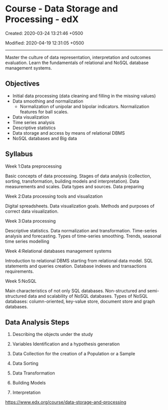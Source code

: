 # Course - Data Storage and Processing - edX

Created: 2020-03-24 13:21:46 +0500

Modified: 2020-04-19 12:31:05 +0500

---

Master the culture of data representation, interpretation and outcomes evaluation. Learn the fundamentals of relational and NoSQL database management systems.

## Objectives
-   Initial data processing (data cleaning and filling in the missing values)
-   Data smoothing and normalization
    -   Normalization of unipolar and bipolar indicators. Normalization features for ball scales.
-   Data visualization
-   Time series analysis
-   Descriptive statistics
-   Data storage and access by means of relational DBMS
-   NoSQL databases and Big data

## Syllabus

Week 1:Data preprocessing

Basic concepts of data processing. Stages of data analysis (collection, sorting, transformation, building models and interpretation). Data measurements and scales. Data types and sources. Data preparing

Week 2:Data processing tools and visualization

Digital spreadsheets. Data visualization goals. Methods and purposes of correct data visualization.

Week 3:Data processing

Descriptive statistics. Data normalization and transformation. Time-series analysis and forecasting. Types of time-series smoothing. Trends, seasonal time series modelling

Week 4:Relational databases management systems

Introduction to relational DBMS starting from relational data model. SQL statements and queries creation. Database indexes and transactions requirements.

Week 5:NoSQL

Main characteristics of not only SQL databases. Non-structured and semi-structured data and scalability of NoSQL databases. Types of NoSQL databases: column-oriented, key-value store, document store and graph databases.

## Data Analysis Steps

1.  Describing the objects under the study

2.  Variables Identification and a hypothesis generation

3.  Data Collection for the creation of a Population or a Sample

4.  Data Sorting

5.  Data Transformation

6.  Building Models

7.  Interpretation

<https://www.edx.org/course/data-storage-and-processing>
